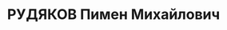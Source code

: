 ---
title: РУДЯКОВ Пимен Михайлович
description: 'Род. в 1898, Киевская обл., Киевский р-н, с. Вита-Литовская, еврей,
  б/п. Проживал: г. Киев, ул. 25-го Октября, 36 - 68. Врид директора Укр.гос.музея
  и нач.стр-ва памятников Шевченко и др.

  Арестован УГБ НКВД УССР 17.10.1937. Обв. по ст. 54-8, 11 УК УССР. Приговор: ВК ВС
  СССР, 21.12.1937 – ВМН с конфискацией имущества. Расстрелян 22.12.1937.

  Реабилитирован ВК ВС СССР 19.07.1957'
---
